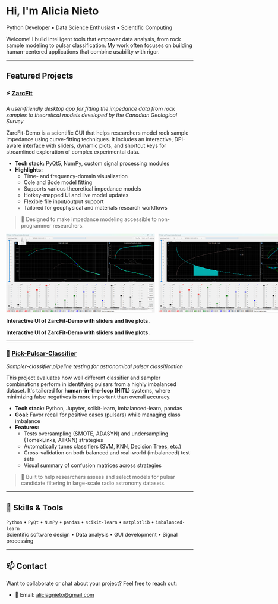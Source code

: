 # Hi, I'm Alicia Nieto  
Python Developer • Data Science Enthusiast • Scientific Computing

Welcome! I build intelligent tools that empower data analysis, from rock sample modeling to pulsar classification. My work often focuses on building human-centered applications that combine usability with rigor.

---

## Featured Projects

### ⚡ [ZarcFit](https://github.com/anieto-pixel/ZarcFit-Final-Version)  
*A user-friendly desktop app for fitting the impedance data from rock samples to theoretical models developed by the Canadian Geological Survey*

ZarcFit-Demo is a scientific GUI that helps researchers model rock sample impedance using curve-fitting techniques. It includes an interactive, DPI-aware interface with sliders, dynamic plots, and shortcut keys for streamlined exploration of complex experimental data.

- **Tech stack:** PyQt5, NumPy, custom signal processing modules  
- **Highlights:**
  - Time- and frequency-domain visualization
  - Cole and Bode model fitting
  - Supports various theoretical impedance models
  - Hotkey-mapped UI and live model updates
  - Flexible file input/output support
  - Tailored for geophysical and materials research workflows

> 🧩 Designed to make impedance modeling accessible to non-programmer researchers.

<div style="display: flex; gap: 10px;">
  <img src="images/ZarcFit.png" alt="ZarcFit Demo UI" width="400"/>
  <img src="images/ZarcFitTime.png" alt="ZarcFit Time Domain View" width="400"/>
</div>

<p><strong>Interactive UI of ZarcFit-Demo with sliders and live plots.</strong></p>

**Interactive UI of ZarcFit-Demo with sliders and live plots.**

---

### 🌌 [Pick-Pulsar-Classifier](https://github.com/anieto-pixel/Pick-Pulsar-Classifier)  
*Sampler-classifier pipeline testing for astronomical pulsar classification*

This project evaluates how well different classifier and sampler combinations perform in identifying pulsars from a highly imbalanced dataset. It's tailored for **human-in-the-loop (HITL)** systems, where minimizing false negatives is more important than overall accuracy.

- **Tech stack:** Python, Jupyter, scikit-learn, imbalanced-learn, pandas  
- **Goal:** Favor recall for positive cases (pulsars) while managing class imbalance  
- **Features:**
  - Tests oversampling (SMOTE, ADASYN) and undersampling (TomekLinks, AllKNN) strategies
  - Automatically tunes classifiers (SVM, KNN, Decision Trees, etc.)
  - Cross-validation on both balanced and real-world (imbalanced) test sets
  - Visual summary of confusion matrices across strategies

> 📡 Built to help researchers assess and select models for pulsar candidate filtering in large-scale radio astronomy datasets.

---

## 🔧 Skills & Tools  
`Python` • `PyQt` • `NumPy` • `pandas` • `scikit-learn` • `matplotlib` • `imbalanced-learn`  
Scientific software design • Data analysis • GUI development • Signal processing

---

## 📫 Contact  
Want to collaborate or chat about your project? Feel free to reach out:  
- 📧 Email: aliciagnieto@gmail.com  

